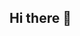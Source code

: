 ## Hi there 👋

<!--
OmadaDevel is for the developers of Omada to post their things to

current projects

omada site
postman omada rel
beach house
-->
